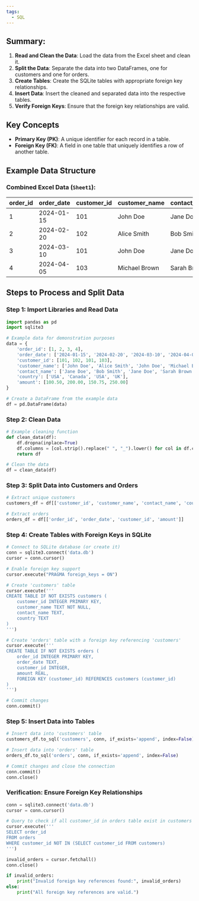 ```yaml
---
tags:
  - SQL
---
```


## Summary:

1. **Read and Clean the Data**: Load the data from the Excel sheet and clean it.
2. **Split the Data**: Separate the data into two DataFrames, one for customers and one for orders.
3. **Create Tables**: Create the SQLite tables with appropriate foreign key relationships.
4. **Insert Data**: Insert the cleaned and separated data into the respective tables.
5. **Verify Foreign Keys**: Ensure that the foreign key relationships are valid.

## Key Concepts

- **Primary Key (PK)**: A unique identifier for each record in a table.
- **Foreign Key (FK)**: A field in one table that uniquely identifies a row of another table.

## Example Data Structure

### Combined Excel Data (`Sheet1`):

| order_id | order_date | customer_id | customer_name | contact_name | country | amount |
|----------|------------|-------------|---------------|--------------|---------|--------|
| 1        | 2024-01-15 | 101         | John Doe      | Jane Doe     | USA     | 100.50 |
| 2        | 2024-02-20 | 102         | Alice Smith   | Bob Smith    | Canada  | 200.00 |
| 3        | 2024-03-10 | 101         | John Doe      | Jane Doe     | USA     | 150.75 |
| 4        | 2024-04-05 | 103         | Michael Brown | Sarah Brown  | UK      | 250.00 |

## Steps to Process and Split Data

### Step 1: Import Libraries and Read Data

```python
import pandas as pd
import sqlite3

# Example data for demonstration purposes
data = {
    'order_id': [1, 2, 3, 4],
    'order_date': ['2024-01-15', '2024-02-20', '2024-03-10', '2024-04-05'],
    'customer_id': [101, 102, 101, 103],
    'customer_name': ['John Doe', 'Alice Smith', 'John Doe', 'Michael Brown'],
    'contact_name': ['Jane Doe', 'Bob Smith', 'Jane Doe', 'Sarah Brown'],
    'country': ['USA', 'Canada', 'USA', 'UK'],
    'amount': [100.50, 200.00, 150.75, 250.00]
}

# Create a DataFrame from the example data
df = pd.DataFrame(data)
```

### Step 2: Clean Data

```python
# Example cleaning function
def clean_data(df):
    df.dropna(inplace=True)
    df.columns = [col.strip().replace(" ", "_").lower() for col in df.columns]
    return df

# Clean the data
df = clean_data(df)
```

### Step 3: Split Data into Customers and Orders

```python
# Extract unique customers
customers_df = df[['customer_id', 'customer_name', 'contact_name', 'country']].drop_duplicates()

# Extract orders
orders_df = df[['order_id', 'order_date', 'customer_id', 'amount']]
```

### Step 4: Create Tables with Foreign Keys in SQLite

```python
# Connect to SQLite database (or create it)
conn = sqlite3.connect('data.db')
cursor = conn.cursor()

# Enable foreign key support
cursor.execute("PRAGMA foreign_keys = ON")

# Create 'customers' table
cursor.execute('''
CREATE TABLE IF NOT EXISTS customers (
    customer_id INTEGER PRIMARY KEY,
    customer_name TEXT NOT NULL,
    contact_name TEXT,
    country TEXT
)
''')

# Create 'orders' table with a foreign key referencing 'customers'
cursor.execute('''
CREATE TABLE IF NOT EXISTS orders (
    order_id INTEGER PRIMARY KEY,
    order_date TEXT,
    customer_id INTEGER,
    amount REAL,
    FOREIGN KEY (customer_id) REFERENCES customers (customer_id)
)
''')

# Commit changes
conn.commit()
```

### Step 5: Insert Data into Tables

```python
# Insert data into 'customers' table
customers_df.to_sql('customers', conn, if_exists='append', index=False)

# Insert data into 'orders' table
orders_df.to_sql('orders', conn, if_exists='append', index=False)

# Commit changes and close the connection
conn.commit()
conn.close()
```

### Verification: Ensure Foreign Key Relationships

```python
conn = sqlite3.connect('data.db')
cursor = conn.cursor()

# Query to check if all customer_id in orders table exist in customers table
cursor.execute('''
SELECT order_id
FROM orders
WHERE customer_id NOT IN (SELECT customer_id FROM customers)
''')

invalid_orders = cursor.fetchall()
conn.close()

if invalid_orders:
    print("Invalid foreign key references found:", invalid_orders)
else:
    print("All foreign key references are valid.")
```

